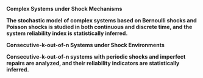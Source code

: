 
​​<strong>Complex Systems under Shock Mechanisms<strong>

The stochastic model of complex systems based on Bernoulli shocks and Poisson shocks is studied in both continuous and discrete time, and the system reliability index is statistically inferred.


​<strong>Consecutive-k-out-of-n Systems under Shock Environments<strong>

Consecutive-k-out-of-n systems with periodic shocks and imperfect repairs are analyzed, and their reliability indicators are statistically inferred.



